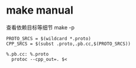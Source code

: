 # make manual

查看依赖目标等细节
make -p

```
PROTO_SRCS = $(wildcard *.proto)
CPP_SRCS = $(subst .proto,.pb.cc,$(PROTO_SRCS))

%.pb.cc: %.proto
  protoc --cpp_out=. $<
```
